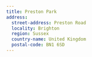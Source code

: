 ```yaml
---
title: Preston Park
address:
  street-address: Preston Road
  locality: Brighton
  region: Sussex
  country-name: United Kingdom
  postal-code: BN1 6SD
---
```

